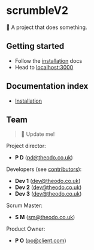 # scrumbleV2

🚧 A project that does something.

## Getting started

- Follow the [installation](./docs/installation.md) docs
- Head to [localhost:3000](http://localhost:3000)

## Documentation index

- [Installation](./docs/installation.md)

## Team

> 🚧 Update me!

Project director:
  - **P D** (pd@theodo.co.uk)

Developers (see [contributors](../../graphs/contributors)):
  - **Dev 1** (dev@theodo.co.uk)
  - **Dev 2** (dev@theodo.co.uk)
  - **Dev 3** (dev@theodo.co.uk)

Scrum Master:
  - **S M** (sm@theodo.co.uk)

Product Owner:
  - **P O** (po@client.com)

